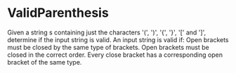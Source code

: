 # ValidParenthesis
Given a string s containing just the characters '(', ')', '{', '}', '[' and ']', determine if the input string is valid.  An input string is valid if:  Open brackets must be closed by the same type of brackets. Open brackets must be closed in the correct order. Every close bracket has a corresponding open bracket of the same type.
